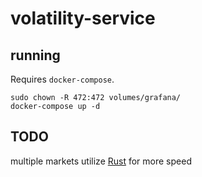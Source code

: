 # volatility-service

## running

Requires `docker-compose`.

```
sudo chown -R 472:472 volumes/grafana/
docker-compose up -d
```

## TODO
multiple markets
utilize [Rust](https://neon-bindings.com/) for more speed
